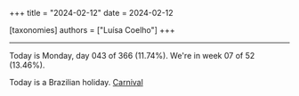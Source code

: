 +++
title = "2024-02-12"
date = 2024-02-12

[taxonomies]
authors = ["Luísa Coelho"]
+++

---

Today is Monday, day 043 of 366 (11.74%). We're in week 07 of 52 (13.46%).

Today is a Brazilian holiday. [Carnival](https://en.wikipedia.org/wiki/Brazilian_Carnival)
